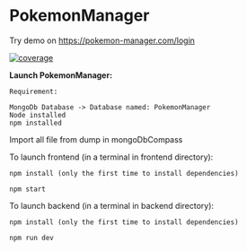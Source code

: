 # PokemonManager

Try demo on https://pokemon-manager.com/login

[![coverage](https://codecov.io/github/falqlp/PokemonManager/coverage.svg?branch=master&token=29313181-2df5-480d-bb98-2967a37e0d3f)](https://codecov.io/github/falqlp/PokemonManager)


**Launch PokemonManager:**

```
Requirement:

MongoDb Database -> Database named: PokemonManager
Node installed
npm installed
```
Import all file from dump in mongoDbCompass


To launch frontend (in a terminal in frontend directory): 

`
npm install (only the first time to install dependencies)
`

`
npm start
`

To launch backend (in a terminal in backend directory): 

`
npm install (only the first time to install dependencies)
`

`
npm run dev
`

